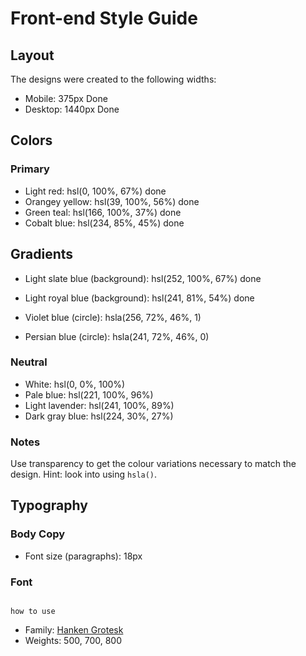 # Front-end Style Guide

## Layout

The designs were created to the following widths:

- Mobile: 375px                                     Done
- Desktop: 1440px                                   Done

## Colors

### Primary 

- Light red: hsl(0, 100%, 67%)                      done
- Orangey yellow: hsl(39, 100%, 56%)                done
- Green teal: hsl(166, 100%, 37%)                   done
- Cobalt blue: hsl(234, 85%, 45%)                   done

## Gradients
   
- Light slate blue (background): hsl(252, 100%, 67%)   done
- Light royal blue (background): hsl(241, 81%, 54%)    done

- Violet blue (circle): hsla(256, 72%, 46%, 1)
- Persian blue (circle): hsla(241, 72%, 46%, 0)



### Neutral
                                                                       
- White: hsl(0, 0%, 100%)
- Pale blue: hsl(221, 100%, 96%)
- Light lavender: hsl(241, 100%, 89%)
- Dark gray blue: hsl(224, 30%, 27%)

### Notes

Use transparency to get the colour variations necessary to match the design. Hint: look into using `hsla()`.

## Typography

### Body Copy

- Font size (paragraphs): 18px

### Font    
                                                                        how to use 
- Family: [Hanken Grotesk](https://fonts.google.com/specimen/Hanken+Grotesk)
- Weights: 500, 700, 800
